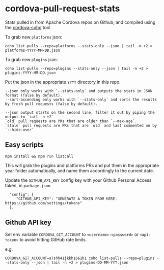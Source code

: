 # cordova-pull-request-stats

Stats pulled in from Apache Cordova repos on Github, and compiled using the [cordova-coho](https://github.com/apache/cordova-coho) tool.

To grab new `platforms` json:

`coho list-pulls --repo=platforms --stats-only --json | tail -n +2 > platforms-YYYY-MM-DD.json`

To grab new `plugins` json:

`coho list-pulls --repo=plugins --stats-only --json | tail -n +2 > plugins-YYYY-MM-DD.json`

Put the json in the appropriate `YYYY` directory in this repo.

```
--json only works with `--stats-only` and outputs the stats in JSON format (false by default).
--sort-ascending only works with `--stats-only` and sorts the results by fresh pull requests (false by default).

--json output starts on the second line, filter it out by piping the output to `tail -n +2`
`old` pull requests are PRs that are older than `--max-age`.
`stale` pull requests are PRs that are `old` and last commented on by `--hide-user`
````

## Easy scripts

`npm install && npm run list:all`

This will grab the plugins and platforms PRs and put them in the appropriate year folder automatically, and name them accordingly to the current date.

Update the `GITHUB_API_KEY` config key with your Github Personal Access token, in `package.json`.

```
  "config": {
     "GITHUB_API_KEY": "GENERATE A TOKEN FROM HERE: https://github.com/settings/tokens"
  },
```

## Github API key

Set env variable `CORDOVA_GIT_ACCOUNT` to `<username>:<password>` or `<api-token>` to avoid hitting GitHub rate limits.

e.g.

`CORDOVA_GIT_ACCOUNT=a7shh41jkkh1661h1 coho list-pulls --repo=plugins --stats-only --json | tail -n +2 > plugins-DD-MM-YYY.json`
